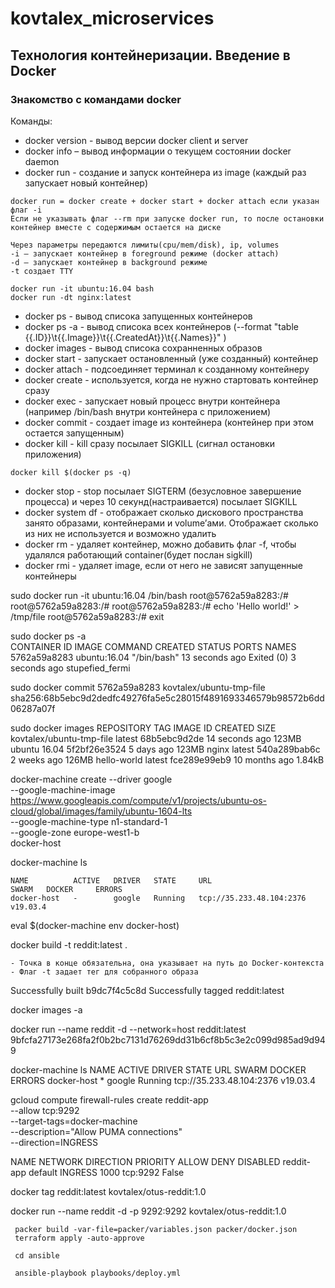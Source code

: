 # kovtalex_microservices

## Технология контейнеризации. Введение в Docker

### Знакомство с командами docker

Команды:
- docker version - вывод версии docker client и server
- docker info – вывод информации о текущем состоянии docker daemon
- docker run - создание и запуск контейнера из image (каждый раз запускает новый контейнер)
```
docker run = docker create + docker start + docker attach если указан флаг -i 
Если не указывать флаг --rm при запуске docker run, то после остановки контейнер вместе с содержимым остается на диске

Через параметры передаются лимиты(cpu/mem/disk), ip, volumes
-i – запускает контейнер в foreground режиме (docker attach)
-d – запускает контейнер в background режиме
-t создает TTY

docker run -it ubuntu:16.04 bash
docker run -dt nginx:latest
```  
- docker ps - вывод списока запущенных контейнеров
- docker ps -a - вывод списока всех контейнеров (--format "table {{.ID}}\t{{.Image}}\t{{.CreatedAt}}\t{{.Names}}" )
- docker images - вывод списока сохранненных образов
- docker start - запускает остановленный (уже созданный) контейнер
- docker attach - подсоединяет терминал к созданному контейнеру
- docker create - используется, когда не нужно стартовать контейнер сразу
- docker exec - запускает новый процесс внутри контейнера (например /bin/bash внутри контейнера с приложением)
- docker commit - создает image из контейнера (контейнер при этом остается запущенным)
- docker kill - kill сразу посылает SIGKILL (сигнал остановки приложения)
```
docker kill $(docker ps -q)
```
- docker stop - stop посылает SIGTERM (безусловное завершение процесса) и через 10 секунд(настраивается) посылает SIGKILL
- docker system df - отображает сколько дискового пространства занято образами, контейнерами и volume’ами. Отображает сколько из них не используется и возможно удалить
- docker rm - удаляет контейнер, можно добавить флаг -f, чтобы удалялся работающий container(будет послан sigkill)
- docker rmi  - удаляет image, если от него не зависят запущенные контейнеры

sudo docker run -it ubuntu:16.04 /bin/bash
root@5762a59a8283:/# 
root@5762a59a8283:/# 
root@5762a59a8283:/#  echo 'Hello world!' > /tmp/file
root@5762a59a8283:/# exit

sudo docker ps -a                         
CONTAINER ID        IMAGE               COMMAND             CREATED             STATUS                     PORTS               NAMES
5762a59a8283        ubuntu:16.04        "/bin/bash"         13 seconds ago      Exited (0) 3 seconds ago                       stupefied_fermi

sudo  docker commit 5762a59a8283 kovtalex/ubuntu-tmp-file
sha256:68b5ebc9d2dedfc49276fa5e5c28015f4891693346579b98572b6dd06287a07f

sudo docker images
REPOSITORY                 TAG                 IMAGE ID            CREATED             SIZE
kovtalex/ubuntu-tmp-file   latest              68b5ebc9d2de        14 seconds ago      123MB
ubuntu                     16.04               5f2bf26e3524        5 days ago          123MB
nginx                      latest              540a289bab6c        2 weeks ago         126MB
hello-world                latest              fce289e99eb9        10 months ago       1.84kB



 docker-machine create --driver google \
 --google-machine-image https://www.googleapis.com/compute/v1/projects/ubuntu-os-cloud/global/images/family/ubuntu-1604-lts \
 --google-machine-type n1-standard-1 \
 --google-zone europe-west1-b \
 docker-host

docker-machine ls
```
NAME          ACTIVE   DRIVER   STATE     URL                        SWARM   DOCKER     ERRORS
docker-host   -        google   Running   tcp://35.233.48.104:2376           v19.03.4  
```

eval $(docker-machine env docker-host)

 docker build -t reddit:latest .
```
- Точка в конце обязательна, она указывает на путь до Docker-контекста
- Флаг -t задает тег для собранного образа
```

Successfully built b9dc7f4c5c8d
Successfully tagged reddit:latest

docker images -a 

docker run --name reddit -d --network=host reddit:latest
9bfcfa27173e268fa2f0b2bc7131d76269dd31b6cf8b5c3e2c099d985ad9d949

docker-machine ls
NAME          ACTIVE   DRIVER   STATE     URL                        SWARM   DOCKER     ERRORS
docker-host   *        google   Running   tcp://35.233.48.104:2376           v19.03.4   

 gcloud compute firewall-rules create reddit-app \
 --allow tcp:9292 \
 --target-tags=docker-machine \
 --description="Allow PUMA connections" \
 --direction=INGRESS

NAME        NETWORK  DIRECTION  PRIORITY  ALLOW     DENY  DISABLED
reddit-app  default  INGRESS    1000      tcp:9292        False

docker tag reddit:latest kovtalex/otus-reddit:1.0

docker run --name reddit -d -p 9292:9292 kovtalex/otus-reddit:1.0

```
 packer build -var-file=packer/variables.json packer/docker.json
 terraform apply -auto-approve

 cd ansible

 ansible-playbook playbooks/deploy.yml
```
